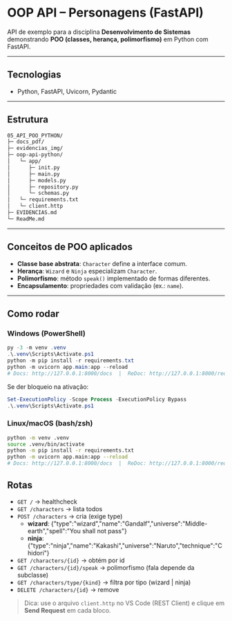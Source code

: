 # OOP API – Personagens (FastAPI)

API de exemplo para a disciplina **Desenvolvimento de Sistemas** demonstrando **POO (classes, herança, polimorfismo)** em Python com FastAPI.

---

## Tecnologias

- Python, FastAPI, Uvicorn, Pydantic

---

## Estrutura

```bash
05_API_POO_PYTHON/
├─ docs_pdf/
├─ evidencias_img/
├─ oop-api-python/
│   └─ app/
│      ├─ init.py
│      ├─ main.py
│      ├─ models.py
│      ├─ repository.py
│      └─ schemas.py
│   └─ requirements.txt
│   └─ client.http
├─ EVIDENCIAS.md
└─ ReadMe.md
```

---

## Conceitos de POO aplicados

- **Classe base abstrata**: `Character` define a interface comum.
- **Herança**: `Wizard` e `Ninja` especializam `Character`.
- **Polimorfismo**: método `speak()` implementado de formas diferentes.
- **Encapsulamento**: propriedades com validação (ex.: `name`).

---

## Como rodar

### Windows (PowerShell)

```powershell
py -3 -m venv .venv
.\.venv\Scripts\Activate.ps1
python -m pip install -r requirements.txt
python -m uvicorn app.main:app --reload
# Docs: http://127.0.0.1:8000/docs  |  ReDoc: http://127.0.0.1:8000/redoc
```

Se der bloqueio na ativação:

```powershell
Set-ExecutionPolicy -Scope Process -ExecutionPolicy Bypass
.\.venv\Scripts\Activate.ps1
```

### Linux/macOS (bash/zsh)

```bash
python -m venv .venv
source .venv/bin/activate
python -m pip install -r requirements.txt
python -m uvicorn app.main:app --reload
# Docs: http://127.0.0.1:8000/docs  |  ReDoc: http://127.0.0.1:8000/redoc
```

## Rotas

- `GET /` → healthcheck
- `GET /characters` → lista todos
- `POST /characters` → cria (exige type)
  - **wizard**: {"type":"wizard","name":"Gandalf","universe":"Middle-earth","spell":"You shall not pass"}
  - **ninja**: {"type":"ninja","name":"Kakashi","universe":"Naruto","technique":"Chidori"}
- ``GET /characters/{id}`` → obtém por id
- ``GET /characters/{id}/speak`` → polimorfismo (fala depende da subclasse)
- ``GET /characters/type/{kind}`` → filtra por tipo (wizard | ninja)
- ``DELETE /characters/{id}`` → remove

> Dica: use o arquivo `client.http` no VS Code (REST Client) e clique em **Send Request** em cada bloco.

